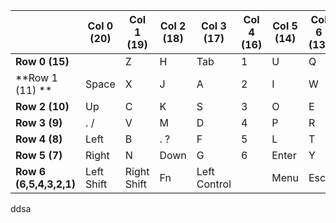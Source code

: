 |                         | Col 0 (20) | Col 1 (19)  | Col 2 (18) | Col 3 (17)   | Col 4 (16) | Col 5 (14) | Col 6 (13) | Col 7 (12) |
| ----------------------- | ---------- | ----------- | ---------- | ------------ | ---------- | ---------- | ---------- | ---------- |
| **Row 0 (15)**          |            | Z           | H          | Tab          | 1          | U          | Q          | 7          |
| **Row 1 (11) **         | Space      | X           | J          | A            | 2          | I          | W          | 8          |
| **Row 2 (10)**          | Up         | C           | K          | S            | 3          | O          | E          | 9          |
| **Row 3 (9)**           | . /        | V           | M          | D            | 4          | P          | R          | 0          |
| **Row 4 (8)**           | Left       | B           | . ?        | F            | 5          | L          | T          | Del        |
| **Row 5 (7)**           | Right      | N           | Down       | G            | 6          | Enter      | Y          | ‘ -        |
| **Row 6 (6,5,4,3,2,1)** | Left Shift | Right Shift | Fn         | Left Control |            | Menu       | Esc        |            |

ddsa